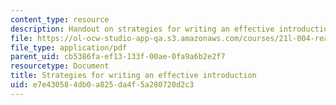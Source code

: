 ```yaml
---
content_type: resource
description: Handout on strategies for writing an effective introduction.
file: https://ol-ocw-studio-app-qa.s3.amazonaws.com/courses/21l-004-reading-poetry-spring-2009/e7e430584db0a825da4f5a280720d2c3_MIT21l_004s09_assn06_revision.pdf
file_type: application/pdf
parent_uid: cb5386fa-ef13-133f-00ae-0fa9a6b2e2f7
resourcetype: Document
title: Strategies for writing an effective introduction
uid: e7e43058-4db0-a825-da4f-5a280720d2c3
---
```

